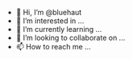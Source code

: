 - 👋 Hi, I’m @bluehaut
- 👀 I’m interested in ...
- 🌱 I’m currently learning ...
- 💞️ I’m looking to collaborate on ...
- 📫 How to reach me ...

<!---
bluehaut/bluehaut is a ✨ special ✨ repository because its `README.md` (this file) appears on your GitHub profile.
You can click the Preview link to take a look at your changes.
--->
